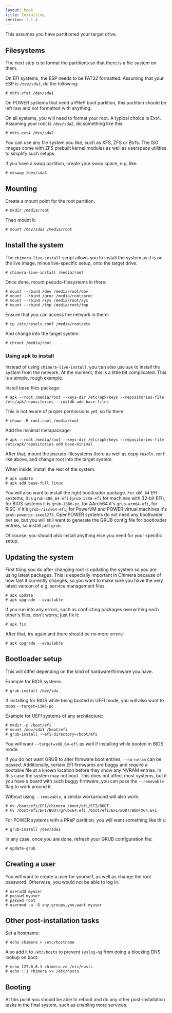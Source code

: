 ```yaml
---
layout: book
title: Installing
section: 2.1.4
---
```


This assumes you have partitioned your target drive.

## Filesystems

The next step is to format the partitions so that there is a file
system on them.

On EFI systems, the ESP needs to be FAT32 formatted. Assuming that
your ESP is `/dev/sda1`, do the following:

```
# mkfs.vfat /dev/sda1
```

On POWER systems that need a PReP boot partition, this partition
should be left raw and not formatted with anything.

On all systems, you will need to format your root. A typical choice
is Ext4. Assuming your root is `/dev/sda2`, do something like this:

```
# mkfs.ext4 /dev/sda2
```

You can use any file system you like, such as XFS, ZFS or Btrfs.
The ISO images come with ZFS prebuilt kernel modules as well as
userspace utilities to simplify such setups.

If you have a swap partition, create your swap space, e.g. like:

```
# mkswap /dev/sda3
```

## Mounting

Create a mount point for the root partition.

```
# mkdir /media/root
```

Then mount it:

```
# mount /dev/sda2 /media/root
```

## Install the system

The `chimera-live-install` script allows you to install the
system as it is on the live image, minus live-specific setup,
onto the target drive.

```
# chimera-live-install /media/root
```

Once done, mount pseudo-filesystems in there:

```
# mount --rbind /dev /media/root/dev
# mount --rbind /proc /media/root/proc
# mount --rbind /sys /media/root/sys
# mount --rbind /tmp /media/root/tmp
```

Ensure that you can access the network in there:

```
# cp /etc/resolv.conf /media/root/etc
```

And change into the target system:

```
# chroot /media/root
```

### Using apk to install

Instead of using `chimera-live-install`, you can also use `apk`
to install the system from the network. At the moment, this is a
little bit complicated. This is a simple, rough example.

Install base files package:

```
# apk --root /media/root --keys-dir /etc/apk/keys --repositories-file /etc/apk/repositories --initdb add base-files
```

This is not aware of proper permissions yet, so fix them:

```
# chown -R root:root /media/root
```

Add the minimal metapackage:

```
# apk --root /media/root --keys-dir /etc/apk/keys --repositories-file /etc/apk/repositories add base-minimal
```

After that, mount the pseudo-filesystems there as well as copy
`resolv.conf` like above, and change root into the target system.

When inside, install the rest of the system:

```
# apk update
# apk add base-full linux
```

You will also want to install the right bootloader package. For
`x86_64` EFI systems, it is `grub-x86_64-efi` (`grub-i386-efi`
for machines with 32-bit EFI), for BIOS systems it is `grub-i386-pc`,
for AArch64 it's `grub-arm64-efi`, for RISC-V it's `grub-riscv64-efi`,
for PowerVM and POWER virtual machines it's `grub-powerpc-ieee1275`.
OpenPOWER systems do not need any bootloader per se, but you will
still want to generate the GRUB config file for bootloader entries,
so install just `grub`.

Of course, you should also install anything else you need for your
specific setup.

## Updating the system

First thing you do after changing root is updating the system so you
are using latest packages. This is especially important in Chimera
because of how fast it currently changes, so you want to make sure
you have the very latest version of e.g. service management files.

```
# apk update
# apk upgrade --available
```

If you run into any errors, such as conflicting packages overwriting
each other's files, don't worry; just fix it:

```
# apk fix
```

After that, try again and there should be no more errors:

```
# apk upgrade --available
```

## Bootloader setup

This will differ depending on the kind of hardware/firmware you have.

Example for BIOS systems:

```
# grub-install /dev/sda
```

If installing for BIOS while being booted in UEFI mode, you will also
want to pass `--target=i386-pc`.

Example for UEFI systems of any architecture:

```
# mkdir -p /boot/efi
# mount /dev/sda1 /boot/efi
# grub-install --efi-directory=/boot/efi
```

You will want `--target=x86_64-efi` as well if installing while booted
in BIOS mode.

If you do not want GRUB to alter firmware boot entries, `--no-nvram` can be
passed. Additionally, certain EFI firmwares are buggy and require a bootable
file at a known location before they show any NVRAM entries. In this case
the system may not boot. This does not affect most systems, but if you have
a board with such buggy firmware, you can pass the `--removable` flag to
work around it.

Without using `--removable`, a similar workaround will also work:

```
# mv /boot/efi/EFI/chimera /boot/efi/EFI/BOOT
# mv /boot/efi/EFI/BOOT/grubx64.efi /boot/efi/EFI/BOOT/BOOTX64.EFI
```

For POWER systems with a PReP partition, you will want something like this:

```
# grub-install /dev/sda1
```

In any case, once you are done, refresh your GRUB configuration file:

```
# update-grub
```

## Creating a user

You will want to create a user for yourself, as well as change the root
password. Otherwise, you would not be able to log in.

```
# useradd myuser
# passwd myuser
# passwd root
# usermod -a -G any,groups,you,want myuser
```

## Other post-installation tasks

Set a hostname:

```
# echo chimera > /etc/hostname
```

Also add it to `/etc/hosts` to prevent `syslog-ng` from doing a blocking
DNS lookup on boot:

```
# echo 127.0.0.1 chimera >> /etc/hosts
# echo ::1 chimera >> /etc/hosts
```

## Booting

At this point you should be able to reboot and do any other post-installation
tasks in the final system, such as enabling more services.
